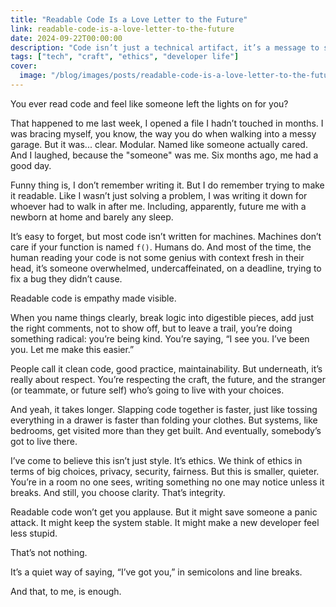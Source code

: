 ```yaml
---
title: "Readable Code Is a Love Letter to the Future"
link: readable-code-is-a-love-letter-to-the-future
date: 2024-09-22T00:00:00
description: "Code isn’t just a technical artifact, it’s a message to someone else’s tired brain."
tags: ["tech", "craft", "ethics", "developer life"]
cover:
  image: "/blog/images/posts/readable-code-is-a-love-letter-to-the-future.png"
---
```

You ever read code and feel like someone left the lights on for you?

That happened to me last week, I opened a file I hadn’t touched in months. I was bracing myself, you know, the way you do when walking into a messy garage. But it was... clear. Modular. Named like someone actually cared. And I laughed, because the "someone" was me. Six months ago, me had a good day.

Funny thing is, I don’t remember writing it. But I do remember trying to make it readable. Like I wasn’t just solving a problem, I was writing it down for whoever had to walk in after me. Including, apparently, future me with a newborn at home and barely any sleep.

It’s easy to forget, but most code isn’t written for machines. Machines don’t care if your function is named `f()`. Humans do. And most of the time, the human reading your code is not some genius with context fresh in their head, it’s someone overwhelmed, undercaffeinated, on a deadline, trying to fix a bug they didn’t cause.

Readable code is empathy made visible.

When you name things clearly, break logic into digestible pieces, add just the right comments, not to show off, but to leave a trail, you’re doing something radical: you’re being kind. You’re saying, “I see you. I’ve been you. Let me make this easier.”

People call it clean code, good practice, maintainability. But underneath, it’s really about respect. You’re respecting the craft, the future, and the stranger (or teammate, or future self) who’s going to live with your choices.

And yeah, it takes longer. Slapping code together is faster, just like tossing everything in a drawer is faster than folding your clothes. But systems, like bedrooms, get visited more than they get built. And eventually, somebody’s got to live there.

I’ve come to believe this isn’t just style. It’s ethics. We think of ethics in terms of big choices, privacy, security, fairness. But this is smaller, quieter. You’re in a room no one sees, writing something no one may notice unless it breaks. And still, you choose clarity. That’s integrity.

Readable code won’t get you applause. But it might save someone a panic attack. It might keep the system stable. It might make a new developer feel less stupid.

That’s not nothing.

It’s a quiet way of saying, “I’ve got you,” in semicolons and line breaks.

And that, to me, is enough.